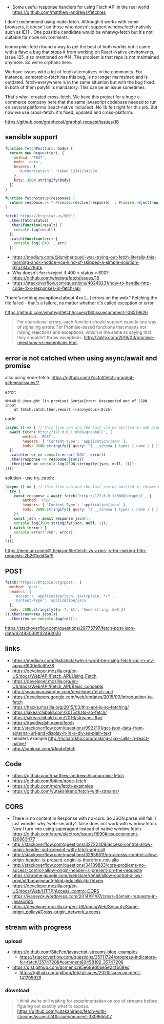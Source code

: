- Some useful response handlers for using Fetch API in the real world https://github.com/matthew-andrews/fetchres

I don't recommend using node-fetch. Although it works with some browsers, it doesn't on those who doesn't support window.fetch natively such as IE11-. One possible candidate would be whatwg-fetch but it's not suitable for node environments.

isomorphic-fetch found a way to get the best of both worlds but it came with a flaw: a bug that stops it from working on React-Native enviroments, issue 125, also mentioned on #14. The problem is that repo is not maintained anymore. So we're orphans here.

We have issues with a lot of fetch alternatives in the community. For instance, isomorphic-fetch has this bug, is no longer maintained and is outdated. fetch-everywhere is in the same situation but with the bug fixed. In both of them polyfill is mandatory. This can be an issue sometimes.

That's why I created cross-fetch. We have this project for a huge e-commerce company here that the same javascript codebase needed to run on several platforms (react-native included). No lib felt right for this job. But now we use cross-fetch: it's fixed, updated and cross-platform.

https://github.com/graphcool/graphql-request/issues/16


## sensible support

```javascript
function fetchPost(uri, body) {
  return new Request(uri, {
    method: 'POST',
    mode: 'cors',
    headers: {
      'Authorization': 'token 123412341234'
    },
    body: JSON.stringify(body)
  })
}

function fetchStatus(response) {
  return response.ok ? Promise.resolve(response)  : Promise.reject(new Error(response.statusText));
}

fetch('https://httpstat.us/500')
  .then(fetchStatus)
  .then(function(result) {
    console.log(result)
  })
  .catch(function(err) {
    console.log('BAD:', err)
  });
```

- https://medium.com/@luminarious/i-was-trying-out-fetch-literally-this-morning-and-i-notice-you-kind-of-skipped-a-simple-solution-62a734c28dfb
- Why doesn't `fetch` reject if 400 ≤ status < 600? https://github.com/whatwg/fetch/issues/18
- https://stackoverflow.com/questions/40248231/how-to-handle-http-code-4xx-responses-in-fetch-api

"there's nothing exceptional about 4xx [...] errors on the web."
Fetching the file failed - that's a failure, no matter whether it's called exception or error

https://github.com/whatwg/fetch/issues/18#issuecomment-108519626

>For operational errors, each function should support exactly one way of signaling errors. For Promise-based functions that means not mixing rejections and exceptions, which is the same as saying that they shouldn’t throw exceptions. http://2ality.com/2016/03/promise-rejections-vs-exceptions.html

## error is not catched when using async/await and promise

also using node-fetch: https://github.com/Yoctol/fetch-graphql-schema/issues/7

error:

```
VM448:8 Uncaught (in promise) SyntaxError: Unexpected end of JSON input
    at fetch.catch.then.result (<anonymous>:8:26)
```

code:

```javascript
(async () => { // this line can and the last can be omitted in web browser dev tools console
  await fetch('http://127.0.0.1:8080/graphql2', {
        method: 'POST',
        headers: { 'Content-Type': 'application/json' },
        body: JSON.stringify({ query: "{ __schema { types { name } } }"}),
  })
  .catch(error => console.error('BAD', error))
  .then(response => response.json())
  .then(json => console.log(JSON.stringify(json, null, 2)));
})()
```

solution - use try..catch:

```javascript
(async () => { // this line can and the last can be omitted in chrome dev tools console
  try {
    const response = await fetch('http://127.0.0.1:8080/graphql', {
        method: 'POST',
        headers: { 'Content-Type': 'application/json' },
        body: JSON.stringify({ query: "{ __schema { types { name } } }"}),
    })
    const json = await response.json();
    console.log(JSON.stringify(json, null, 2));
  } catch (error) {
    console.error('BAD', error);
  }
})()
```

https://medium.com/@thejasonfile/fetch-vs-axios-js-for-making-http-requests-2b261cdd3af5

## POST

```javascript
fetch('https://httpbin.org/post', {
  method: 'post',
  headers: {
    'Accept': 'application/json, text/plain, */*',
    'Content-Type': 'application/json'
  },
  body: JSON.stringify({a: 7, str: 'Some string: &=&'})
}).then(res=>res.json())
  .then(res => console.log(res));
```

https://stackoverflow.com/questions/29775797/fetch-post-json-data/42493030#42493030

## links

- https://medium.com/@shahata/why-i-wont-be-using-fetch-api-in-my-apps-6900e6c6fe78
- https://developer.mozilla.org/en-US/docs/Web/API/Fetch_API/Using_Fetch
- https://developer.mozilla.org/en-US/docs/Web/API/Fetch_API/Basic_concepts
- http://seanamarasinghe.com/developer/fetch-api/
- https://developers.google.com/web/updates/2015/03/introduction-to-fetch
- https://hacks.mozilla.org/2015/03/this-api-is-so-fetching/
- https://jakearchibald.com/2015/thats-so-fetch/
- https://jakearchibald.com/2016/streams-ftw/
- https://davidwalsh.name/fetch
- http://stackoverflow.com/questions/9922101/get-json-data-from-external-url-and-display-it-in-a-div-as-plain-text
- headers example http://richardkho.com/making-ajax-calls-in-react-native/
- http://caniuse.com/#feat=fetch

## Code

- https://github.com/matthew-andrews/isomorphic-fetch
- https://github.com/bitinn/node-fetch
- https://github.com/mdn/fetch-examples
- https://github.com/yutakahirano/fetch-with-streams/

## CORS

- There is no content in Response with no-cors. So JSON.parse will fail. I just wonder why 'web-security': false does not work with window.fetch. Now I turn into using superagent instead of native window.fetch. https://github.com/atom/electron/issues/1990#issuecomment-120860477
- http://stackoverflow.com/questions/32722409/access-control-allow-origin-header-not-present-with-fetch-api-call
- http://stackoverflow.com/questions/32859611/no-access-control-allow-origin-header-is-present-origin-is-therefore-not-allo
- http://stackoverflow.com/questions/34189883/cors-problems-no-access-control-allow-origin-header-is-present-on-the-requeste
- https://chrome.google.com/webstore/detail/allow-control-allow-origi/nlfbmbojpeacfghkpbjhddihlkkiljbi?hl=en
- https://developer.mozilla.org/en-US/docs/Web/HTTP/Access_control_CORS
- https://jvaneyck.wordpress.com/2014/01/07/cross-domain-requests-in-javascript/
- https://developer.mozilla.org/en-US/docs/Web/Security/Same-origin_policy#Cross-origin_network_access

## stream with progress

### upload

- https://github.com/SitePen/javascript-streams-blog-examples
  - https://stackoverflow.com/questions/35711724/progress-indicators-for-fetch/35747208#comment80458102_35747208
- https://gist.github.com/domenic/95e689d0be5e24fb08ec
  - https://github.com/github/fetch/issues/202#issuecomment-141795929

### download

>I think we're still waiting for experimentation on top of streams before figuring out exactly what to expose.
https://github.com/yutakahirano/fetch-with-streams/issues/24#issuecomment-330865507

